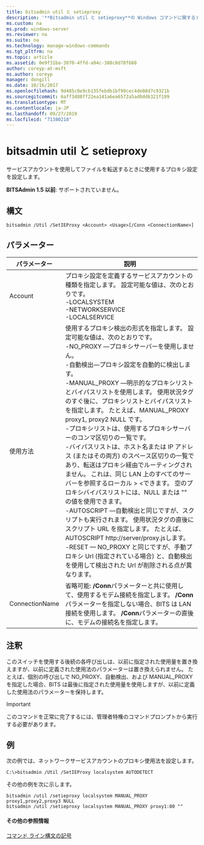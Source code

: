 ```yaml
---
title: bitsadmin util と setieproxy
description: '**Bitsadmin util と setieproxy**の Windows コマンドに関するトピックでは、サービスアカウントを使用してファイルを転送するときに使用するプロキシ設定を設定します。'
ms.custom: na
ms.prod: windows-server
ms.reviewer: na
ms.suite: na
ms.technology: manage-windows-commands
ms.tgt_pltfrm: na
ms.topic: article
ms.assetid: 0e9f31ba-3070-4ffd-a94c-388c8d78f688
author: coreyp-at-msft
ms.author: coreyp
manager: dongill
ms.date: 10/16/2017
ms.openlocfilehash: 9d485c0e9cb135febdb1bf99cec4de08d7c9321b
ms.sourcegitcommit: 6aff3d88ff22ea141a6ea6572a5ad8dd6321f199
ms.translationtype: MT
ms.contentlocale: ja-JP
ms.lasthandoff: 09/27/2019
ms.locfileid: "71380218"
---
```

# <a name="bitsadmin-util-and-setieproxy"></a>bitsadmin util と setieproxy

サービスアカウントを使用してファイルを転送するときに使用するプロキシ設定を設定します。

**BITSAdmin 1.5 以前**: サポートされていません。

## <a name="syntax"></a>構文

```
bitsadmin /Util /SetIEProxy <Account> <Usage>[/Conn <ConnectionName>]
```

## <a name="parameters"></a>パラメーター

|パラメーター|説明|
|---------|-----------|
|Account|プロキシ設定を定義するサービスアカウントの種類を指定します。 設定可能な値は、次のとおりです。</br>-LOCALSYSTEM</br>-NETWORKSERVICE</br>-LOCALSERVICE|
|使用方法|使用するプロキシ検出の形式を指定します。 設定可能な値は、次のとおりです。</br>-NO_PROXY —プロキシサーバーを使用しません。</br>-自動検出—プロキシ設定を自動的に検出します。</br>-MANUAL_PROXY —明示的なプロキシリストとバイパスリストを使用します。 使用状況タグのすぐ後に、プロキシリストとバイパスリストを指定します。 たとえば、MANUAL_PROXY proxy1, proxy2 NULL です。</br>    -プロキシリストは、使用するプロキシサーバーのコンマ区切りの一覧です。</br>    -バイパスリストは、ホスト名または IP アドレス (またはその両方) のスペース区切りの一覧であり、転送はプロキシ経由でルーティングされません。 これは、同じ LAN 上のすべてのサーバーを参照するローカル > \<できます。 空のプロキシバイパスリストには、NULL または "" の値を使用できます。</br>-AUTOSCRIPT —自動検出と同じですが、スクリプトも実行されます。 使用状況タグの直後にスクリプト URL を指定します。 たとえば、AUTOSCRIPT http://server/proxy.jsします。</br>-RESET — NO_PROXY と同じですが、手動プロキシ Url (指定されている場合) と、自動検出を使用して検出された Url が削除される点が異なります。|
|ConnectionName|省略可能: **/Conn**パラメーターと共に使用して、使用するモデム接続を指定します。 **/Conn**パラメーターを指定しない場合、BITS は LAN 接続を使用します。 **/Conn**パラメーターの直後に、モデムの接続名を指定します。|

## <a name="remarks"></a>注釈

このスイッチを使用する後続の各呼び出しは、以前に指定された使用量を置き換えますが、以前に定義された使用法のパラメーターは置き換えられません。 たとえば、個別の呼び出しで NO_PROXY、自動検出、および MANUAL_PROXY を指定した場合、BITS は最後に指定された使用量を使用しますが、以前に定義した使用法のパラメーターを保持します。

> [!IMPORTANT]
> このコマンドを正常に完了するには、管理者特権のコマンドプロンプトから実行する必要があります。

## <a name="examples"></a>例

次の例では、ネットワークサービスアカウントのプロキシ使用法を設定します。

```
C:\>bitsadmin /Util /SetIEProxy localsystem AUTODETECT
```

その他の例を次に示します。

```
bitsadmin /util /setieproxy localsystem MANUAL_PROXY proxy1,proxy2,proxy3 NULL
bitsadmin /util /setieproxy localsystem MANUAL_PROXY proxy1:80 ""
```

#### <a name="additional-references"></a>その他の参照情報

[コマンド ライン構文の記号](command-line-syntax-key.md)